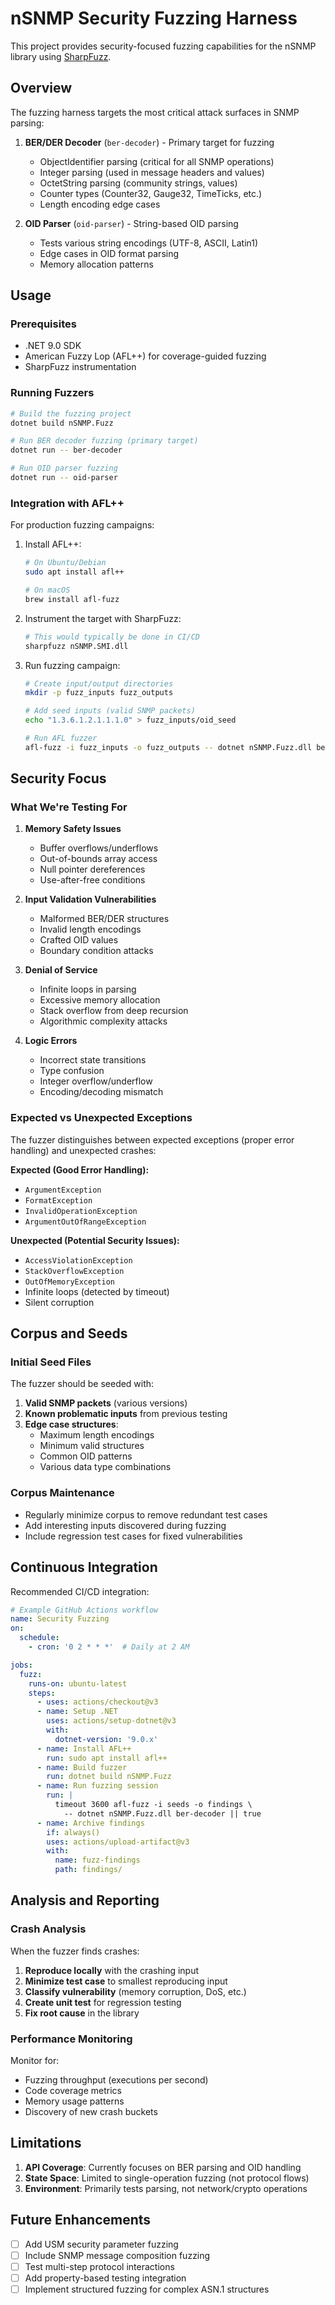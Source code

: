 # nSNMP Security Fuzzing Harness

This project provides security-focused fuzzing capabilities for the nSNMP library using [SharpFuzz](https://github.com/Metalnem/sharpfuzz).

## Overview

The fuzzing harness targets the most critical attack surfaces in SNMP parsing:

1. **BER/DER Decoder** (`ber-decoder`) - Primary target for fuzzing
   - ObjectIdentifier parsing (critical for all SNMP operations)
   - Integer parsing (used in message headers and values)
   - OctetString parsing (community strings, values)
   - Counter types (Counter32, Gauge32, TimeTicks, etc.)
   - Length encoding edge cases

2. **OID Parser** (`oid-parser`) - String-based OID parsing
   - Tests various string encodings (UTF-8, ASCII, Latin1)
   - Edge cases in OID format parsing
   - Memory allocation patterns

## Usage

### Prerequisites

- .NET 9.0 SDK
- American Fuzzy Lop (AFL++) for coverage-guided fuzzing
- SharpFuzz instrumentation

### Running Fuzzers

```bash
# Build the fuzzing project
dotnet build nSNMP.Fuzz

# Run BER decoder fuzzing (primary target)
dotnet run -- ber-decoder

# Run OID parser fuzzing
dotnet run -- oid-parser
```

### Integration with AFL++

For production fuzzing campaigns:

1. Install AFL++:
   ```bash
   # On Ubuntu/Debian
   sudo apt install afl++

   # On macOS
   brew install afl-fuzz
   ```

2. Instrument the target with SharpFuzz:
   ```bash
   # This would typically be done in CI/CD
   sharpfuzz nSNMP.SMI.dll
   ```

3. Run fuzzing campaign:
   ```bash
   # Create input/output directories
   mkdir -p fuzz_inputs fuzz_outputs

   # Add seed inputs (valid SNMP packets)
   echo "1.3.6.1.2.1.1.1.0" > fuzz_inputs/oid_seed

   # Run AFL fuzzer
   afl-fuzz -i fuzz_inputs -o fuzz_outputs -- dotnet nSNMP.Fuzz.dll ber-decoder
   ```

## Security Focus

### What We're Testing For

1. **Memory Safety Issues**
   - Buffer overflows/underflows
   - Out-of-bounds array access
   - Null pointer dereferences
   - Use-after-free conditions

2. **Input Validation Vulnerabilities**
   - Malformed BER/DER structures
   - Invalid length encodings
   - Crafted OID values
   - Boundary condition attacks

3. **Denial of Service**
   - Infinite loops in parsing
   - Excessive memory allocation
   - Stack overflow from deep recursion
   - Algorithmic complexity attacks

4. **Logic Errors**
   - Incorrect state transitions
   - Type confusion
   - Integer overflow/underflow
   - Encoding/decoding mismatch

### Expected vs Unexpected Exceptions

The fuzzer distinguishes between expected exceptions (proper error handling) and unexpected crashes:

**Expected (Good Error Handling):**
- `ArgumentException`
- `FormatException`
- `InvalidOperationException`
- `ArgumentOutOfRangeException`

**Unexpected (Potential Security Issues):**
- `AccessViolationException`
- `StackOverflowException`
- `OutOfMemoryException`
- Infinite loops (detected by timeout)
- Silent corruption

## Corpus and Seeds

### Initial Seed Files

The fuzzer should be seeded with:

1. **Valid SNMP packets** (various versions)
2. **Known problematic inputs** from previous testing
3. **Edge case structures**:
   - Maximum length encodings
   - Minimum valid structures
   - Common OID patterns
   - Various data type combinations

### Corpus Maintenance

- Regularly minimize corpus to remove redundant test cases
- Add interesting inputs discovered during fuzzing
- Include regression test cases for fixed vulnerabilities

## Continuous Integration

Recommended CI/CD integration:

```yaml
# Example GitHub Actions workflow
name: Security Fuzzing
on:
  schedule:
    - cron: '0 2 * * *'  # Daily at 2 AM

jobs:
  fuzz:
    runs-on: ubuntu-latest
    steps:
      - uses: actions/checkout@v3
      - name: Setup .NET
        uses: actions/setup-dotnet@v3
        with:
          dotnet-version: '9.0.x'
      - name: Install AFL++
        run: sudo apt install afl++
      - name: Build fuzzer
        run: dotnet build nSNMP.Fuzz
      - name: Run fuzzing session
        run: |
          timeout 3600 afl-fuzz -i seeds -o findings \
            -- dotnet nSNMP.Fuzz.dll ber-decoder || true
      - name: Archive findings
        if: always()
        uses: actions/upload-artifact@v3
        with:
          name: fuzz-findings
          path: findings/
```

## Analysis and Reporting

### Crash Analysis

When the fuzzer finds crashes:

1. **Reproduce locally** with the crashing input
2. **Minimize test case** to smallest reproducing input
3. **Classify vulnerability** (memory corruption, DoS, etc.)
4. **Create unit test** for regression testing
5. **Fix root cause** in the library

### Performance Monitoring

Monitor for:
- Fuzzing throughput (executions per second)
- Code coverage metrics
- Memory usage patterns
- Discovery of new crash buckets

## Limitations

1. **API Coverage**: Currently focuses on BER parsing and OID handling
2. **State Space**: Limited to single-operation fuzzing (not protocol flows)
3. **Environment**: Primarily tests parsing, not network/crypto operations

## Future Enhancements

- [ ] Add USM security parameter fuzzing
- [ ] Include SNMP message composition fuzzing
- [ ] Test multi-step protocol interactions
- [ ] Add property-based testing integration
- [ ] Implement structured fuzzing for complex ASN.1 structures